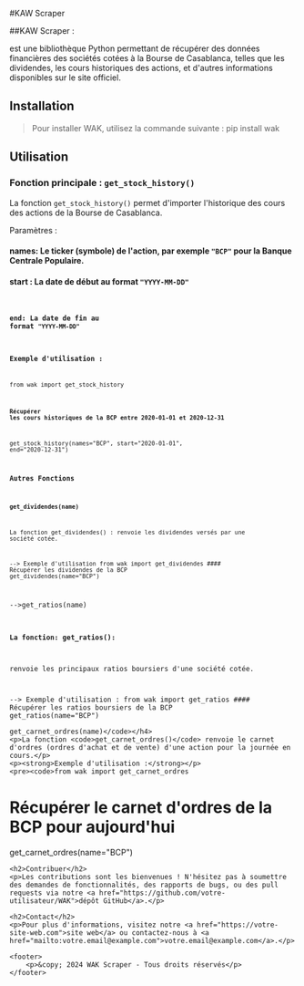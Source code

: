 
#KAW Scraper

##KAW Scraper :

est une bibliothèque Python permettant de récupérer des données financières des sociétés cotées à la Bourse de Casablanca, telles que les dividendes, les cours historiques des actions, et d'autres informations disponibles sur le site officiel.

## Installation
>Pour installer WAK, utilisez la commande suivante :
pip install wak

## Utilisation
### Fonction principale : <code>get_stock_history()</code></h3>
La fonction <code>get_stock_history()</code> permet d'importer l'historique des cours des actions de la Bourse de Casablanca.</p>

Paramètres :
#### names: Le ticker (symbole) de l'action, par exemple <code>"BCP"</code> pour la Banque Centrale Populaire.
#### start : La date de début au format <code>"YYYY-MM-DD"
#### end: La date de fin au format <code>"YYYY-MM-DD"

### Exemple d'utilisation :
from wak import get_stock_history

#### Récupérer les cours historiques de la BCP entre 2020-01-01 et 2020-12-31
get_stock_history(names="BCP", start="2020-01-01", end="2020-12-31")

### Autres Fonctions

#### get_dividendes(name)
La fonction get_dividendes() :
    renvoie les dividendes versés par une société cotée.
    
--> Exemple d'utilisation 
    from wak import get_dividendes
    #### Récupérer les dividendes de la BCP
    get_dividendes(name="BCP")</code></pre>
    

-->get_ratios(name)    
#### La fonction: get_ratios():
renvoie les principaux ratios boursiers d'une société cotée.
    
--> Exemple d'utilisation :
    from wak import get_ratios
    #### Récupérer les ratios boursiers de la BCP
    get_ratios(name="BCP")</code></pre>

    get_carnet_ordres(name)</code></h4>
    <p>La fonction <code>get_carnet_ordres()</code> renvoie le carnet d'ordres (ordres d'achat et de vente) d'une action pour la journée en cours.</p>
    <p><strong>Exemple d'utilisation :</strong></p>
    <pre><code>from wak import get_carnet_ordres

# Récupérer le carnet d'ordres de la BCP pour aujourd'hui
get_carnet_ordres(name="BCP")</code></pre>

    <h2>Contribuer</h2>
    <p>Les contributions sont les bienvenues ! N'hésitez pas à soumettre des demandes de fonctionnalités, des rapports de bugs, ou des pull requests via notre <a href="https://github.com/votre-utilisateur/WAK">dépôt GitHub</a>.</p>

    <h2>Contact</h2>
    <p>Pour plus d'informations, visitez notre <a href="https://votre-site-web.com">site web</a> ou contactez-nous à <a href="mailto:votre.email@example.com">votre.email@example.com</a>.</p>

    <footer>
        <p>&copy; 2024 WAK Scraper - Tous droits réservés</p>
    </footer>

</body>
</html>
